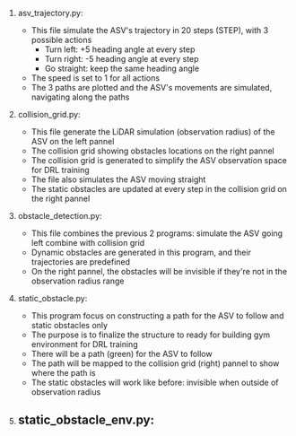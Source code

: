 1. asv_trajectory.py: 
    - This file simulate the ASV's trajectory in 20 steps (STEP), with 3 possible actions
        + Turn left: +5 heading angle at every step
        + Turn right: -5 heading angle at every step
        + Go straight: keep the same heading angle
    - The speed is set to 1 for all actions
    - The 3 paths are plotted and the ASV's movements are simulated, navigating along the paths

2. collision_grid.py:
    - This file generate the LiDAR simulation (observation radius) of the ASV on the left pannel
    - The collision grid showing obstacles locations on the right pannel
    - The collision grid is generated to simplify the ASV observation space for DRL training
    - The file also simulates the ASV moving straight
    - The static obstacles are updated at every step in the collision grid on the right pannel

3. obstacle_detection.py:
    - This file combines the previous 2 programs: simulate the ASV going left combine with collision grid
    - Dynamic obstacles are generated in this program, and their trajectories are predefined
    - On the right pannel, the obstacles will be invisible if they're not in the observation radius range

4. static_obstacle.py:
    - This program focus on constructing a path for the ASV to follow and static obstacles only
    - The purpose is to finalize the structure to ready for building gym environment for DRL training
    - There will be a path (green) for the ASV to follow
    - The path will be mapped to the collision grid (right) pannel to show where the path is
    - The static obstacles will work like before: invisible when outside of observation radius

5. static_obstacle_env.py:
    - 